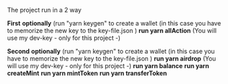 The project run in a 2 way

**First**
**optionally** (run "yarn keygen" to create a wallet (in this case you have to memorize the new key to the key-file.json )
**run yarn allAction** (You will use my dev-key - only for this project -)

**Second**
**optionally** (run "yarn keygen" to create a wallet (in this case you have to memorize the new key to the key-file.json )
**run yarn airdrop**   (You will use my dev-key - only for this project -)
**run yarn balance**
**run yarn createMint**
**run yarn mintToken**
**run yarn transferToken**
